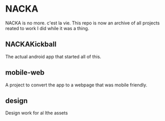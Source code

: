 # NACKA

NACKA is no more. c'est la vie. This repo is now an archive of all projects reated to work I did while it was a thing.

## NACKAKickball

The actual android app that started all of this.

## mobile-web
A project to convert the app to a webpage that was mobile friendly.


## design 
Design work for al lthe assets